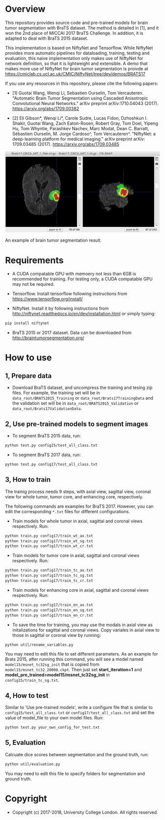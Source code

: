 # Overview
This repository provides source code and pre-trained models for brain tumor segmentation with BraTS dataset. The method is detailed in [1], and it won the 2nd place of MICCAI 2017 BraTS Challenge. In addition, it is adapted to deal with BraTS 2015 dataset.

This implementation is based on NiftyNet and Tensorflow. While NiftyNet provides more automatic pipelines for dataloading, training, testing and evaluation, this naive implementation only makes use of NiftyNet for network definition, so that it is lightweight and extensible. A demo that makes more use of NiftyNet for brain tumor segmentation is proivde at
https://cmiclab.cs.ucl.ac.uk/CMIC/NiftyNet/tree/dev/demos/BRATS17

If you use any resources in this repository, please cite the following papers:

* [1] Guotai Wang, Wenqi Li, Sebastien Ourselin, Tom Vercauteren. "Automatic Brain Tumor Segmentation using Cascaded Anisotropic Convolutional Neural Networks." arXiv preprint arXiv:1710.04043 (2017).
https://arxiv.org/abs/1709.00382

* [2] Eli Gibson*, Wenqi Li*, Carole Sudre, Lucas Fidon, Dzhoshkun I. Shakir, Guotai Wang, Zach Eaton-Rosen, Robert Gray, Tom Doel, Yipeng Hu, Tom Whyntie, Parashkev Nachev, Marc Modat, Dean C. Barratt, Sébastien Ourselin, M. Jorge Cardoso^, Tom Vercauteren^.
"NiftyNet: a deep-learning platform for medical imaging." arXiv preprint arXiv: 1709.03485 (2017). https://arxiv.org/abs/1709.03485

![A slice from BRATS17](./data/example_seg.png)

An example of brain tumor segmentation result.

# Requirements
* A CUDA compatable GPU with memoery not less than 6GB is recommended for training. For testing only, a CUDA compatable GPU may not be required.

* Tensorflow. Install tensorflow following instructions from https://www.tensorflow.org/install/

* NiftyNet. Install it by following instructions from http://niftynet.readthedocs.io/en/dev/installation.html or simply typing:
```bash
pip install niftynet
```

* BraTS 2015 or 2017 dataset. Data can be downloaded from http://braintumorsegmentation.org/

# How to use
## 1, Prepare data
* Download BraTS dataset, and uncompress the training and tesing zip files. For example, the training set will be in `data_root/BRATS2015_Training` or `data_root/Brats17TrainingData` and the validation set will be in `data_root/BRATS2015_Validation` or `data_root/Brats17ValidationData`.

## 2, Use pre-trained models to segment images
* To segment BraTS 2015 data, run:

```bash
python test.py config15/test_all_class.txt
```
* To segment BraTS 2017 data, run:

```bash 
python test.py config17/test_all_class.txt
```


## 3, How to train
The trainig process needs 9 steps, with axial view, sagittal view, coronal view for whole tumor, tumor core, and enhancing core, respectively.

The following commands are examples for BraTS 2017. However, you can edit the corresponding `*.txt` files for different configurations.

* Train models for whole tumor in axial, sagittal and coronal views respectively. Run: 

```bash
python train.py config17/train_wt_ax.txt
python train.py config17/train_wt_sg.txt
python train.py config17/train_wt_cr.txt
```
* Train models for tumor core in axial, sagittal and coronal views respectively. Run: 

```bash
python train.py config17/train_tc_ax.txt
python train.py config17/train_tc_sg.txt
python train.py config17/train_tc_cr.txt
```
* Train models for enhancing core in axial, sagittal and coronal views respectively. Run: 

```bash
python train.py config17/train_en_ax.txt
python train.py config17/train_en_sg.txt
python train.py config17/train_en_cr.txt
```

* To save the time for training, you may use the modals in axial view as initalizations for sagittal and coronal views. Copy variales in axial view to those in sagittal or coronal view by running:

```bash
python util/rename_variables.py
```

You may need to edit this file to set different parameters. As an example for Brats 2015, after running this command, you will see a model named `model15/msnet_tc32sg_init` that is copied from `model15/msnet_tc32_20000.ckpt`. Then just set **start_iteration=1** and **model_pre_trained=model15/msnet_tc32sg_init** in `config15/train_tc_sg.txt`. 

## 4, How to test
Similar to 'Use pre-trained models', write a configure file that is similar to `config15/test_all_class.txt` or `config17/test_all_class.txt` and 
set the value of model_file to your own model files. Run:
```bash
python test.py your_own_config_for_test.txt
```

## 5, Evaluation
Calcuate dice scores between segmentation and the ground truth, run:
```bash
python util/evaluation.py
```
You may need to edit this file to  specify folders for segmentation and ground truth. 

# Copyright
* Copyright (c) 2017-2018, University College London. All rights reserved.
